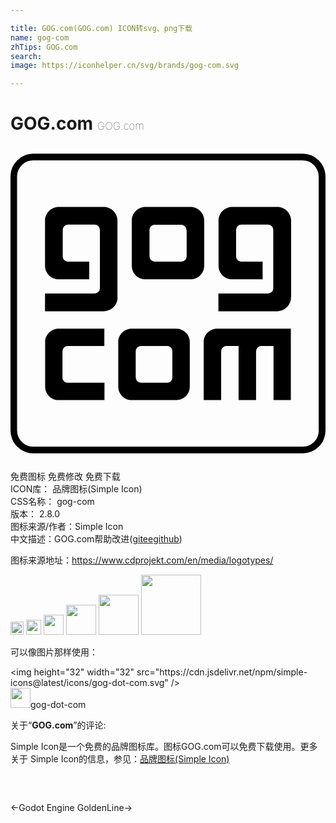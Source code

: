 ```yaml
---

title: GOG.com(GOG.com) ICON转svg、png下载
name: gog-com
zhTips: GOG.com
search: 
image: https://iconhelper.cn/svg/brands/gog-com.svg

---
```


# GOG.com  <small style="font-size: 60%;font-weight: 100">GOG.com</small>

<div id="svg" class="svg-wrap">
<svg role="img" viewBox="0 0 24 24" xmlns="http://www.w3.org/2000/svg"><title>GOG.com icon</title><path d="M7.15 15.24H4.36a.4.4 0 0 0-.4.4v2c0 .21.18.4.4.4h2.8v1.32h-3.5c-.56 0-1.02-.46-1.02-1.03v-3.39c0-.56.46-1.02 1.03-1.02h3.48v1.32zM8.16 11.54c0 .58-.47 1.05-1.05 1.05H2.63v-1.35h3.78a.4.4 0 0 0 .4-.4V6.39a.4.4 0 0 0-.4-.4H4.39a.4.4 0 0 0-.41.4v2.02c0 .23.18.4.4.4H6v1.35H3.68c-.58 0-1.05-.46-1.05-1.04V5.68c0-.57.47-1.04 1.05-1.04H7.1c.58 0 1.05.47 1.05 1.04v5.86zM21.36 19.36h-1.32v-4.12h-.93a.4.4 0 0 0-.4.4v3.72h-1.33v-4.12h-.93a.4.4 0 0 0-.4.4v3.72h-1.33v-4.42c0-.56.46-1.02 1.03-1.02h5.61v5.44zM21.37 11.54c0 .58-.47 1.05-1.05 1.05h-4.48v-1.35h3.78a.4.4 0 0 0 .4-.4V6.39a.4.4 0 0 0-.4-.4h-2.03a.4.4 0 0 0-.4.4v2.02c0 .23.18.4.4.4h1.62v1.35H16.9c-.58 0-1.05-.46-1.05-1.04V5.68c0-.57.47-1.04 1.05-1.04h3.43c.58 0 1.05.47 1.05 1.04v5.86zM13.72 4.64h-3.44c-.58 0-1.04.47-1.04 1.04v3.44c0 .58.46 1.04 1.04 1.04h3.44c.57 0 1.04-.46 1.04-1.04V5.68c0-.57-.47-1.04-1.04-1.04m-.3 1.75v2.02a.4.4 0 0 1-.4.4h-2.03a.4.4 0 0 1-.4-.4V6.4c0-.22.17-.4.4-.4H13c.23 0 .4.18.4.4zM12.63 13.92H9.24c-.57 0-1.03.46-1.03 1.02v3.39c0 .57.46 1.03 1.03 1.03h3.39c.57 0 1.03-.46 1.03-1.03v-3.39c0-.56-.46-1.02-1.03-1.02m-.3 1.72v2a.4.4 0 0 1-.4.4v-.01H9.94a.4.4 0 0 1-.4-.4v-1.99c0-.22.18-.4.4-.4h2c.22 0 .4.18.4.4zM23.49 1.1a1.74 1.74 0 0 0-1.24-.52H1.75A1.74 1.74 0 0 0 0 2.33v19.34a1.74 1.74 0 0 0 1.75 1.75h20.5A1.74 1.74 0 0 0 24 21.67V2.33c0-.48-.2-.92-.51-1.24m0 20.58a1.23 1.23 0 0 1-1.24 1.24H1.75A1.23 1.23 0 0 1 .5 21.67V2.33a1.23 1.23 0 0 1 1.24-1.24h20.5a1.24 1.24 0 0 1 1.24 1.24v19.34z"/></svg>
</div>
<detail full-name='gog-com'></detail>

<div class="detail-page">
<p>
<span><span class="badge-success badge">免费图标</span> <span class="badge-success badge">免费修改</span>  <span class="badge-success badge">免费下载</span> </span>
<br/>
<span>
ICON库：
<span class="badge-secondary badge">品牌图标(Simple Icon)</span> 
</span>
<br/>
<span>
CSS名称：
<span class="badge-secondary badge">gog-com</span> 
</span>

<br/>
<span>
版本：
<span class="badge-secondary badge">2.8.0</span> 
</span>
<br/>
<span>图标来源/作者：<span class="badge-light badge">Simple Icon</span></span> 
<br/>
<span class="zh-detail">中文描述：<span class="badge-primary badge">GOG.com</span><span class="help-link"><span>帮助改进</span>(<a href="https://gitee.com/liuwave/icon-helper/edit/master/json/brands/gog-com.json" target="_blank" rel="noopener noreferrer">gitee</a><a href="https://github.com/liuwave/icon-helper/edit/master/json/brands/gog-com.json" target="_blank" rel="noopener noreferrer">github</a></span>)</span><br/>
</p>
</div><div class="description description alert alert-light"><p>图标来源地址：<a href="https://www.cdprojekt.com/en/media/logotypes/" target="_blank" rel="noopener noreferrer">https://www.cdprojekt.com/en/media/logotypes/</a></p></div>
<div class="alert alert-dark">
<img height="21" width="21" src="https://cdn.jsdelivr.net/npm/simple-icons@latest/icons/gog-dot-com.svg" />
<img height="24" width="24" src="https://cdn.jsdelivr.net/npm/simple-icons@latest/icons/gog-dot-com.svg" />
<img height="32" width="32" src="https://cdn.jsdelivr.net/npm/simple-icons@latest/icons/gog-dot-com.svg" />
<img height="48" width="48" src="https://cdn.jsdelivr.net/npm/simple-icons@latest/icons/gog-dot-com.svg" />
<img height="64" width="64" src="https://cdn.jsdelivr.net/npm/simple-icons@latest/icons/gog-dot-com.svg" />
<img height="96" width="96" src="https://cdn.jsdelivr.net/npm/simple-icons@latest/icons/gog-dot-com.svg" />

</div>
<div>
  <p>可以像图片那样使用：    
  </p>
  <div class="alert alert-primary" style="font-size: 14px">
    &lt;img height="32" width="32" src="https://cdn.jsdelivr.net/npm/simple-icons@latest/icons/gog-dot-com.svg" /&gt;
    <copy-btn content='<img height="32" width="32" src="https://cdn.jsdelivr.net/npm/simple-icons@latest/icons/gog-dot-com.svg" />'></copy-btn>
  </div>
  <div class="alert alert-secondary">
    <img height="32" width="32" src="https://cdn.jsdelivr.net/npm/simple-icons@latest/icons/gog-dot-com.svg" />gog-dot-com
    <copy-btn content="gog-dot-com" btn-title="复制图标名称"></copy-btn>
  </div>
</div>
<div class="icon-detail__container">
<p>关于“<b>GOG.com</b>”的评论:</p>
</div>
<Vssue title="关于“GOG.com”的评论" />
<div><p>Simple Icon是一个免费的品牌图标库。图标GOG.com可以免费下载使用。更多关于  Simple Icon的信息，参见：<a target="_blank" href="https://iconhelper.cn/brands.html">品牌图标(Simple Icon)</a>
</p></div>


<div style="padding:2rem 0 " class="page-nav"><p class="inner"><span class="prev">←<router-link to="/icon/godot-engine.html">Godot Engine</router-link></span> <span class="next"><router-link to="/icon/goldenline.html">GoldenLine</router-link>→</span></p></div>
